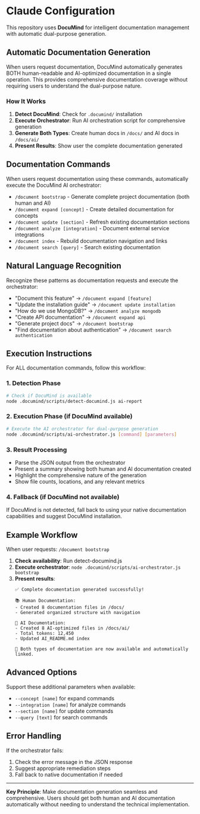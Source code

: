 # Claude Configuration

This repository uses **DocuMind** for intelligent documentation management with automatic dual-purpose generation.

## Automatic Documentation Generation

When users request documentation, DocuMind automatically generates BOTH human-readable and AI-optimized documentation in a single operation. This provides comprehensive documentation coverage without requiring users to understand the dual-purpose nature.

### How It Works

1. **Detect DocuMind**: Check for `.documind/` installation
2. **Execute Orchestrator**: Run AI orchestration script for comprehensive generation
3. **Generate Both Types**: Create human docs in `/docs/` and AI docs in `/docs/ai/`
4. **Present Results**: Show user the complete documentation generated

## Documentation Commands

When users request documentation using these commands, automatically execute the DocuMind AI orchestrator:

- `/document bootstrap` - Generate complete project documentation (both human and AI)
- `/document expand [concept]` - Create detailed documentation for concepts
- `/document update [section]` - Refresh existing documentation sections
- `/document analyze [integration]` - Document external service integrations
- `/document index` - Rebuild documentation navigation and links
- `/document search [query]` - Search existing documentation

## Natural Language Recognition

Recognize these patterns as documentation requests and execute the orchestrator:

- "Document this feature" → `/document expand [feature]`
- "Update the installation guide" → `/document update installation`
- "How do we use MongoDB?" → `/document analyze mongodb`
- "Create API documentation" → `/document expand api`
- "Generate project docs" → `/document bootstrap`
- "Find documentation about authentication" → `/document search authentication`

## Execution Instructions

For ALL documentation commands, follow this workflow:

### 1. Detection Phase
```bash
# Check if DocuMind is available
node .documind/scripts/detect-documind.js ai-report
```

### 2. Execution Phase (if DocuMind available)
```bash
# Execute the AI orchestrator for dual-purpose generation
node .documind/scripts/ai-orchestrator.js [command] [parameters]
```

### 3. Result Processing
- Parse the JSON output from the orchestrator
- Present a summary showing both human and AI documentation created
- Highlight the comprehensive nature of the generation
- Show file counts, locations, and any relevant metrics

### 4. Fallback (if DocuMind not available)
If DocuMind is not detected, fall back to using your native documentation capabilities and suggest DocuMind installation.

## Example Workflow

When user requests: `/document bootstrap`

1. **Check availability**: Run detect-documind.js
2. **Execute orchestrator**: `node .documind/scripts/ai-orchestrator.js bootstrap`
3. **Present results**:
   ```
   ✅ Complete documentation generated successfully!

   📚 Human Documentation:
   - Created 8 documentation files in /docs/
   - Generated organized structure with navigation

   🤖 AI Documentation:
   - Created 8 AI-optimized files in /docs/ai/
   - Total tokens: 12,450
   - Updated AI_README.md index

   🔗 Both types of documentation are now available and automatically linked.
   ```

## Advanced Options

Support these additional parameters when available:
- `--concept [name]` for expand commands
- `--integration [name]` for analyze commands
- `--section [name]` for update commands
- `--query [text]` for search commands

## Error Handling

If the orchestrator fails:
1. Check the error message in the JSON response
2. Suggest appropriate remediation steps
3. Fall back to native documentation if needed

---

**Key Principle**: Make documentation generation seamless and comprehensive. Users should get both human and AI documentation automatically without needing to understand the technical implementation.